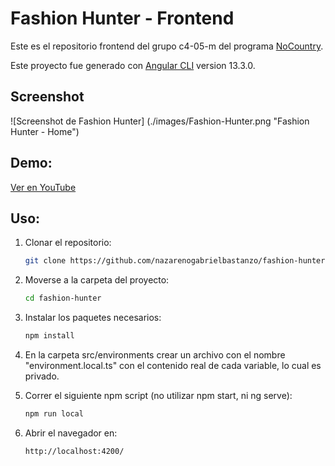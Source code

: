 # Fashion Hunter - Frontend

Este es el repositorio frontend del grupo c4-05-m del programa [NoCountry](https://www.nocountry.tech/).

Este proyecto fue generado con [Angular CLI](https://github.com/angular/angular-cli) version 13.3.0.

## Screenshot
![Screenshot de Fashion Hunter] (./images/Fashion-Hunter.png "Fashion Hunter - Home")

## Demo:
[Ver en YouTube](https://youtu.be/uJ6rDGtIRSQ?si=CR15WZmqzHnNQOk4)

## Uso:

1. Clonar el repositorio:
    ```sh
    git clone https://github.com/nazarenogabrielbastanzo/fashion-hunter.git
    ```
2. Moverse a la carpeta del proyecto:
    ```sh
    cd fashion-hunter
    ```
4. Instalar los paquetes necesarios:
    ```sh
    npm install
    ```
5. En la carpeta src/environments crear un archivo con el nombre "environment.local.ts" con el contenido real de cada variable, lo cual es privado.
    
6. Correr el siguiente npm script (no utilizar npm start, ni ng serve):
    ```sh
    npm run local
    ```
7. Abrir el navegador en:
    ```sh
    http://localhost:4200/
    ```
